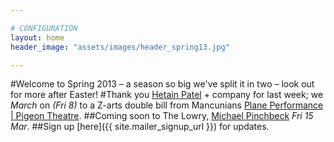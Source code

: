 ```yaml
---

# CONFIGURATION
layout: home
header_image: "assets/images/header_spring13.jpg"

---
```


#Welcome to Spring 2013 – a season so big we've split it in two – look out for more after Easter!
#Thank you [Hetain Patel](/current/2013-springsummer/patel/index.html) + company for last week; we *March* on *(Fri 8)* to a Z-arts double bill from Mancunians [Plane Performance | Pigeon Theatre](/current/2013-springsummer/pp/index.html).
##Coming soon to The Lowry, [Michael Pinchbeck](/current/2013-springsummer//index.html) *Fri 15 Mar*.
##Sign up [here]({{ site.mailer_signup_url }}) for updates.
